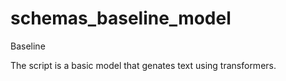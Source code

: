 # schemas_baseline_model
Baseline

The script is a basic model that genates text using transformers.

